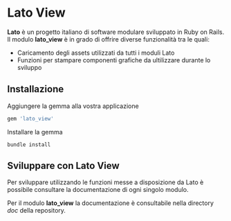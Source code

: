 # Lato View

**Lato** è un progetto italiano di software modulare sviluppato in Ruby on Rails.
Il modulo **lato_view** è in grado di offrire diverse funzionalità tra le quali:

* Caricamento degli assets utilizzati da tutti i moduli Lato
* Funzioni per stampare componenti grafiche da ultilizzare durante lo sviluppo

## Installazione

Aggiungere la gemma alla vostra applicazione

```ruby
gem 'lato_view'
```
Installare la gemma

```console
bundle install
```

## Sviluppare con Lato View

Per sviluppare utilizzando le funzioni messe a disposizione da Lato è possibile consultare la documentazione di ogni singolo modulo.

Per il modulo **lato_view** la documentazione è consultabile nella directory *doc* della repository.
